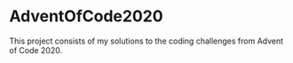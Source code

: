 # AdventOfCode2020
This project consists of my solutions to the coding challenges from Advent of Code 2020. 
